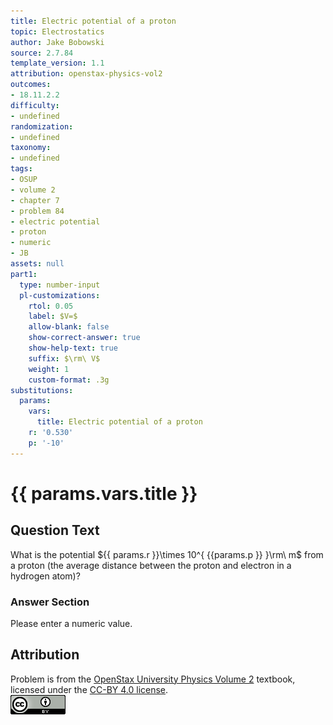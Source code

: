 ```yaml
---
title: Electric potential of a proton
topic: Electrostatics
author: Jake Bobowski
source: 2.7.84
template_version: 1.1
attribution: openstax-physics-vol2
outcomes:
- 18.11.2.2
difficulty:
- undefined
randomization:
- undefined
taxonomy:
- undefined
tags:
- OSUP
- volume 2
- chapter 7
- problem 84
- electric potential
- proton
- numeric
- JB
assets: null
part1:
  type: number-input
  pl-customizations:
    rtol: 0.05
    label: $V=$
    allow-blank: false
    show-correct-answer: true
    show-help-text: true
    suffix: $\rm\ V$
    weight: 1
    custom-format: .3g
substitutions:
  params:
    vars:
      title: Electric potential of a proton
    r: '0.530'
    p: '-10'
---
```

# {{ params.vars.title }}

## Question Text

What is the potential ${{ params.r }}\times 10^{ {{params.p }} }\rm\ m$ from a proton (the average distance between the proton and electron in a hydrogen atom)?

### Answer Section

Please enter a numeric value.

## Attribution

Problem is from the [OpenStax University Physics Volume 2](https://openstax.org/details/books/university-physics-volume-2) textbook, licensed under the [CC-BY 4.0 license](https://creativecommons.org/licenses/by/4.0/).<br>![Image representing the Creative Commons 4.0 BY license.](https://raw.githubusercontent.com/firasm/bits/master/by.png)